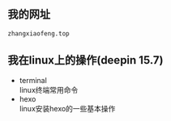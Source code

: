 ## 我的网址  

	zhangxiaofeng.top

## 我在linux上的操作(deepin 15.7) 

 - terminal  
 linux终端常用命令  
 - hexo  
 linux安装hexo的一些基本操作  
